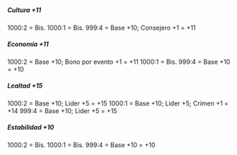 ##### Cultura +11
1000:2 = Bis.
1000:1 = Bis.
999:4 = Base +10; Consejero +1 = +11

##### Economía +11
1000:2 = Base +10; Bono por evento +1 = +11
1000:1 = Bis.
999:4 = Base +10 = +10

##### Lealtad +15
1000:2 = Base +10; Lider +5 = +15
1000:1 = Base +10; Lider +5; Crimen +1 = +14
999:4 = Base +10; Lider +5 = +15

##### Estabilidad +10
1000:2 = Bis.
1000:1 = Bis.
999:4 = Base +10 = +10